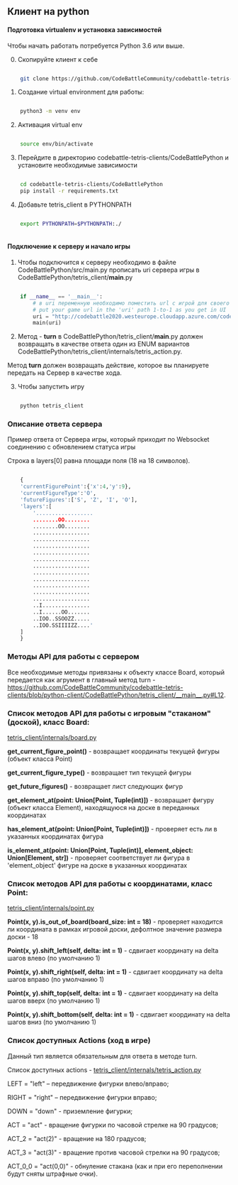 ## Клиент на python

#### Подготовка virtualenv и установка зависимостей
Чтобы начать работать потребуется Python 3.6 или выше. 

0. Скопируйте клиент к себе

```bash

    git clone https://github.com/CodeBattleCommunity/codebattle-tetris-clients.git 

```

1. Создание virtual environment для работы:

```bash

    python3 -m venv env

```

2. Активация virtual env 
```bash

    source env/bin/activate

```

3. Перейдите в директорию codebattle-tetris-clients/CodeBattlePython и установите необходимые зависимости

```bash

    cd codebattle-tetris-clients/CodeBattlePython
    pip install -r requirements.txt


```


4. Добавьте tetris_client в PYTHONPATH

```bash

    export PYTHONPATH=$PYTHONPATH:./
    
```

#### Подключение к серверу и начало игры

1. Чтобы подключится к серверу необходимо в файле CodeBattlePython/src/main.py прописать uri сервера игры в CodeBattlePython/tetris_client/__main__.py

```python

    if __name__ == '__main__':
        # в uri переменную необходимо поместить url с игрой для своего пользователя
        # put your game url in the 'uri' path 1-to-1 as you get in UI 
        uri = "http://codebattle2020.westeurope.cloudapp.azure.com/codenjoy-contest/board/player/9r84saxen4c3whdvqfhx?code=3106303325539433635&gameName=tetris"
        main(uri)

```

2. Метод - **turn** в CodeBattlePython/tetris_client/__main__.py должен возвращать в качестве ответа
один из ENUM вариантов CodeBattlePython/tetris_client/internals/tetris_action.py. 

Метод **turn** должен возвращать действие, которое вы планируете передать на Сервер в качестве хода. 


3. Чтобы запустить игру

```bash

    python tetris_client

```

### Описание ответа сервера 

Пример ответа от Сервера игры, который приходит по Websocket соединению c обновлением статуса игры

Строка в layers[0] равна площади поля (18 на 18 символов).


```python

    {
    'currentFigurePoint':{'x':4,'y':9},
    'currentFigureType':'O',
    'futureFigures':['S', 'Z', 'I', 'O'],
    'layers':[
        '..................
        ........OO........
        ........OO........
        ..................
        ..................
        ..................
        ..................
        ..................
        ..................
        ..................
        ..................
        ..................
        ..................
        ..................
        ..I...............
        ..I......OO.......
        ..IOO..SSOOZZ.....
        ..IOO.SSIIIIZZ....'
    ]
    }

```

### Методы API для работы с сервером

Все необходимые методы привязаны к объекту классе Board, который передается как агрумент в главный метод turn - https://github.com/CodeBattleCommunity/codebattle-tetris-clients/blob/python-client/CodeBattlePython/tetris_client/__main__.py#L12.


### Список методов API для работы с игровым "стаканом" (доской), класс Board: 

[tetris_client/internals/board.py](tetris_client/internals/board.py)

**get_current_figure_point()** - возвращает координаты текущей фигуры (объект класса Point)

**get_current_figure_type()** - возвращает тип текущей фигуры

**get_future_figures()** - возвращает лист следующих фигур

**get_element_at(point: Union[Point, Tuple(int)])** - возвращает фигуру (объект класса Element), находящуюся на доске в переданных координатах

**has_element_at(point: Union[Point, Tuple(int)])** - проверяет есть ли в указанных координатах фигура

**is_element_at(point: Union[Point, Tuple(int)], element_object: Union[Element, str])** - проверяет соответствует ли фигура в 'element_object' фигуре на доске в указанных координатах


### Список методов API для работы с координатами, класс Point: 

[tetris_client/internals/point.py](tetris_client/internals/point.py)

**Point(x, y).is_out_of_board(board_size: int = 18)**  - проверяет находится ли координата в рамках игровой доски, дефолтное значение размера доски - 18 

**Point(x, y).shift_left(self, delta: int = 1)** - сдвигает координату на delta шагов влево (по умолчанию 1)

**Point(x, y).shift_right(self, delta: int = 1)** - сдвигает координату на delta шагов вправо (по умолчанию 1)

**Point(x, y).shift_top(self, delta: int = 1)** - сдвигает координату на delta шагов вверх (по умолчанию 1)

**Point(x, y).shift_bottom(self, delta: int = 1)** - сдвигает координату на delta шагов вниз (по умолчанию 1)



### Список доступных Actions (ход в игре)
Данный тип является обязательным для ответа в методе turn.

Список доступных actions - [tetris_client/internals/tetris_action.py](tetris_client/internals/tetris_action.py) 

LEFT = "left" – передвижение фигурки влево/вправо;

RIGHT = "right" – передвижение фигурки вправо;

DOWN = "down" - приземление фигурки;

ACT = "act" - вращение фигурки по часовой стрелке на 90 градусов;

ACT_2 = "act(2)" - вращение на 180 градусов;

ACT_3 = "act(3)" - вращение против часовой стрелки на 90 градусов;

ACT_0_0 = "act(0,0)" - обнуление стакана (как и при его переполнении будут сняты штрафные очки).


